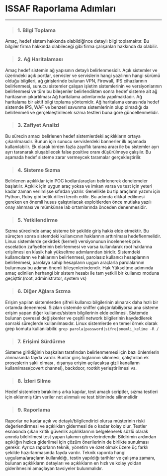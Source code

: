 # ISSAF Raporlama Adımları
---
> ### 1. Bilgi Toplama
 Amaç, hedef sistem hakkında olabildiğince detaylı bilgi toplamaktır. Bu bilgiler firma hakkında olabileceği gibi firma çalışanları hakkında da  olabilir.
> ### 2. Ağ Haritalaması
 Amaç hedef sistemin ağ yapısının detaylı belirlenmesidir. Açık sistemler ve üzerindeki açık portlar, servisler ve servislerin hangi yazılımın hangi sürümü olduğu bilgileri, ağ girişlerinde bulunan VPN, Firewall, IPS cihazlarının belirlenmesi, sunucu sistemler çalışan işletim sistemlerinin ve versiyonlarının belirlenmesi ve tüm bu bileşenler belirlendikten sonra hedef sisteme ait ağ haritasının çıkartılması Ağ haritalama adımlarında yapılmaktadır. Ağ haritalama bir aktif bilgi toplama yöntemidir. Ağ haritalama esnasında hedef sistemde IPS, WAF ve benzeri savunma sistemlerinin olup olmadığı da belirlenmeli ve gerçekleştirilecek sızma testleri buna göre güncellenmelidir.
> ### 3. Zafiyet Analizi
 Bu sürecin amacı  belirlenen hedef sistemlerdeki açıklıkların ortaya çıkarılmasıdır. Bunun için sunucu servislerdeki bannerler ilk aşamada kullanılabilir. Ek olarak birden fazla zayıflık tarama aracı ile bu sistemler ayrı ayrı taranarak oluşabilecek false positive oranı düşürülmeye çalışılır. Bu aşamada hedef sisteme zarar vermeycek taramalar gerçekleştirilir.
> ### 4. Sisteme Sızma
 Belirlenen açıklıklar için POC kodları/araçları belirlenerek denelemeler başlatılır. Açıklık için uygun araç yoksa ve imkan varsa ve test için yeteri kadar zaman verilmişse sıfırdan yazılır. Genellikle bu tip araçların yazımı için Python, Ruby gibi betik dilleri tercih edilir. Bu adımda dikkat edilmesi gereken en önemli husus çalıştırılacak exploitlerden önce mutlaka yazılı onay alınması ve mümkünse lab ortamlarında önceden denenmesidir.
> ### 5. Yetkilendirme
 Sızma sürecinde amaç sisteme bir şekilde giriş hakkı elde etmektir. Bu süreçten sonra sistemdeki kullanıcının haklarının arttırılması hedeflenmelidir. Linux sistemlerde çekirdek (kernel) versiyonunun incelenerek priv. escelation zafiyetlerinin belirlenmesi ve varsa kullanılarak root haklarına erişilmesi en klasik hak yükseltme adımlarından biridir. Sistemdeki kullanıcıların ve haklarının belirlenmesi, parolasız kullanıcı hesaplarının belirlenmesi, parolaya sahip hesapların uygun araçlarla parolalarının bulunması bu adımın önemli bileşenlerindendir. Hak Yükseltme adımında amaç edinilen herhangi bir sistem hesabı ile tam yetkili bir kullanıcı moduna geçişttir.(root, administrator, system vs)
> ### 6. Diğer Ağlara Sızma
 Erişim yapılan sistemlerden şifreli kullanıcı bilgilerinin alınarak daha hızlı bir ortamda denenmesi.  Sızılan  sistemde sniffer çalıştırılabiliyorsa  ana sisteme erişim yapan diğer kullanıcı/sistem bilgilerinin elde edilmesi. Sistemde bulunan çevresel değişkenler ve çeşitli network bilgilerinin kaydedilerek sonraki süreçlerde kullanılmasıdır. Linux sistemlerde en temel örnek olarak grep komutu kullanılabilir. ```grep parola|password|sifre|onemli_kelime -R /```
> ### 7. Erişimi Sürdürme
Sisteme girildiğinin başkaları tarafından belirlenmemesi için bazı önlemlerin alınmasında fayda vardır.  Bunlar giriş loglarının silinmesi, çalıştırılan  ek proseslerin saklı olması , dışarıya erişim açılacaksa  gizli kanalların kullanılması(covert channel), backdoor, rootkit yerleştirilmesi vs.
> ### 8. İzleri Silme
 Hedef sistemlere bırakılmış arka kapılar, test amaçlı scriptler, sızma testleri için eklenmiş tüm veriler not alınmalı ve test bitiminde silinmelidir
> ### 9. Raporlama
Raporlar ne kadar açık ve detaylı/bilgilendirici olursa müşterinin riski değerlendirmesi ve açıklıkları gidermesi  de o kadar kolay olur. Testler esnasında çıkan kritik güvenlik açıklıklarının belgelenerek sözlü olarak anında bildirilmesi test yapan takımın görevlerindendir. Bildirimin ardından açıklığın hızlıca giderilmei için çözüm önerilerinin de birlikte sunulması gerekir. Ayrıca raporların teknik, yönetim ve özet olmak üzere üç  farklı şekilde hazırlanmasında fayda vardır. Teknik raporda hangi uygulama/araçların kullanıldığı, testin yapıldığı tarihler ve çalışma zamanı,  bulunan açıklıkların detayları  ve açıklıkların en hızlı ve kolay yoldan giderilmesini amaçlayan tavsiyeler bulunmalıdır. 
